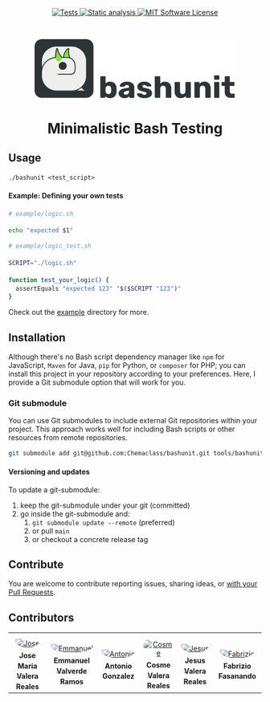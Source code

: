 <p align="center">
  <a href="https://github.com/Chemaclass/bashunit/actions/workflows/tests.yml">
    <img src="https://github.com/Chemaclass/bashunit/actions/workflows/tests.yml/badge.svg" alt="Tests">
  </a>
  <a href="https://github.com/Chemaclass/bashunit/actions/workflows/static_analysis.yml">
    <img src="https://github.com/Chemaclass/bashunit/actions/workflows/static_analysis.yml/badge.svg" alt="Static analysis">
  </a>
  <a href="https://github.com/Chemaclass/bashunit/blob/main/LICENSE">
    <img src="https://img.shields.io/badge/License-MIT-green.svg" alt="MIT Software License">
  </a>
</p>
<br>

<p align="center">
  <picture>
    <source media="(prefers-color-scheme: dark)" srcset="docs/assets/logo_name_dark.svg">
    <img alt="bashunit" src="docs/assets/logo_name.svg" width="400">
  </picture>
</p>

<h1 align="center">Minimalistic Bash Testing</h1>

## Usage

`./bashunit <test_script>`

#### Example: Defining your own tests

```bash
# example/logic.sh

echo "expected $1"
```

```bash
# example/logic_test.sh

SCRIPT="./logic.sh"

function test_your_logic() {
  assertEquals "expected 123" "$($SCRIPT "123")"
}
```

Check out the [example](example/README.md) directory for more.

## Installation

Although there's no Bash script dependency manager like `npm` for JavaScript, `Maven` for Java, `pip` for Python, or `composer` for PHP; you can install this project in your repository according to your preferences. Here, I provide a Git submodule option that will work for you.

### Git submodule

You can use Git submodules to include external Git repositories within your project. This approach works well for including Bash scripts or other resources from remote repositories.

```bash
git submodule add git@github.com:Chemaclass/bashunit.git tools/bashunit
```

#### Versioning and updates

To update a git-submodule:
1. keep the git-submodule under your git (committed)
2. go inside the git-submodule and:
   1. `git submodule update --remote` (preferred)
   2. or pull `main`
   3. or checkout a concrete release tag


## Contribute

You are welcome to contribute reporting issues, sharing ideas,
or [with your Pull Requests](.github/CONTRIBUTING.md).

## Contributors

<table>
<tr>
    <td align="center" style="word-wrap: break-word; width: 150.0; height: 150.0">
        <a href=https://github.com/Chemaclass>
            <img src=https://avatars.githubusercontent.com/u/5256287?v=4 width="100;"  style="border-radius:50%;align-items:center;justify-content:center;overflow:hidden;padding-top:10px" alt=Jose Maria Valera Reales/>
            <br />
            <sub style="font-size:14px"><b>Jose Maria Valera Reales</b></sub>
        </a>
    </td>
    <td align="center" style="word-wrap: break-word; width: 150.0; height: 150.0">
        <a href=https://github.com/khru>
            <img src=https://avatars.githubusercontent.com/u/6353105?v=4 width="100;"  style="border-radius:50%;align-items:center;justify-content:center;overflow:hidden;padding-top:10px" alt=Emmanuel Valverde Ramos/>
            <br />
            <sub style="font-size:14px"><b>Emmanuel Valverde Ramos</b></sub>
        </a>
    </td>
    <td align="center" style="word-wrap: break-word; width: 150.0; height: 150.0">
        <a href=https://github.com/Tito-Kati>
            <img src=https://avatars.githubusercontent.com/u/13595197?v=4 width="100;"  style="border-radius:50%;align-items:center;justify-content:center;overflow:hidden;padding-top:10px" alt=Antonio Gonzalez/>
            <br />
            <sub style="font-size:14px"><b>Antonio Gonzalez</b></sub>
        </a>
    </td>
    <td align="center" style="word-wrap: break-word; width: 150.0; height: 150.0">
        <a href=https://github.com/CosmeValera>
            <img src=https://avatars.githubusercontent.com/u/80126839?v=4 width="100;"  style="border-radius:50%;align-items:center;justify-content:center;overflow:hidden;padding-top:10px" alt=Cosme Valera Reales/>
            <br />
            <sub style="font-size:14px"><b>Cosme Valera Reales</b></sub>
        </a>
    </td>
    <td align="center" style="word-wrap: break-word; width: 150.0; height: 150.0">
        <a href=https://github.com/JesusValera>
            <img src=https://avatars.githubusercontent.com/u/6381924?v=4 width="100;"  style="border-radius:50%;align-items:center;justify-content:center;overflow:hidden;padding-top:10px" alt=Jesus Valera Reales/>
            <br />
            <sub style="font-size:14px"><b>Jesus Valera Reales</b></sub>
        </a>
    </td>
    <td align="center" style="word-wrap: break-word; width: 150.0; height: 150.0">
        <a href=https://github.com/fabriziofs>
            <img src=https://avatars.githubusercontent.com/u/62360034?v=4 width="100;"  style="border-radius:50%;align-items:center;justify-content:center;overflow:hidden;padding-top:10px" alt=Fabrizio Fasanando/>
            <br />
            <sub style="font-size:14px"><b>Fabrizio Fasanando</b></sub>
        </a>
    </td>
</tr>
</table>
